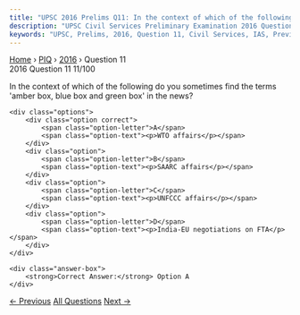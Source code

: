 ```yaml
---
title: "UPSC 2016 Prelims Q11: In the context of which of the following do you sometimes fi..."
description: "UPSC Civil Services Preliminary Examination 2016 Question 11 with options and answer"
keywords: "UPSC, Prelims, 2016, Question 11, Civil Services, IAS, Previous Year Questions"
---
```


<nav class="breadcrumb">
    <a href="../../">Home</a>
    <span>›</span>
    <a href="../">PIQ</a>
    <span>›</span>
    <a href="./">2016</a>
    <span>›</span>
    <span>Question 11</span>
</nav>

<div class="question-header">
    <div class="question-meta">
        <span class="year-badge">2016</span>
        <span class="question-number">Question 11</span>
        <span class="progress">11/100</span>
    </div>
    <div class="progress-bar">
        <div class="progress-fill" style="width: 11.0%"></div>
    </div>
</div>

<div class="question-content">
    <div class="question-text">
        <p>In the context of which of the following do you sometimes find the terms<br />
'amber box, blue box and green box' in the news?</p>
    </div>
    
    <div class="options">
        <div class="option correct">
            <span class="option-letter">A</span>
            <span class="option-text"><p>WTO affairs</p></span>
        </div>
        <div class="option">
            <span class="option-letter">B</span>
            <span class="option-text"><p>SAARC affairs</p></span>
        </div>
        <div class="option">
            <span class="option-letter">C</span>
            <span class="option-text"><p>UNFCCC affairs</p></span>
        </div>
        <div class="option">
            <span class="option-letter">D</span>
            <span class="option-text"><p>India-EU negotiations on FTA</p></span>
        </div>
    </div>

    <div class="answer-box">
        <strong>Correct Answer:</strong> Option A
    </div>
</div>

<div class="question-nav">
    <a href="../q010-which-one-of-the-following-books-of-ancient-india/" class="nav-btn prev">← Previous</a>
    <a href="../" class="nav-btn center">All Questions</a>
    <a href="../q012-which-of-the-following-isare-included-in-the-capit/" class="nav-btn next">Next →</a>
</div>
